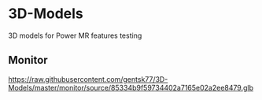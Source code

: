 # 3D-Models
3D models for Power MR features testing

## Monitor

 https://raw.githubusercontent.com/gentsk77/3D-Models/master/monitor/source/85334b9f59734402a7165e02a2ee8479.glb